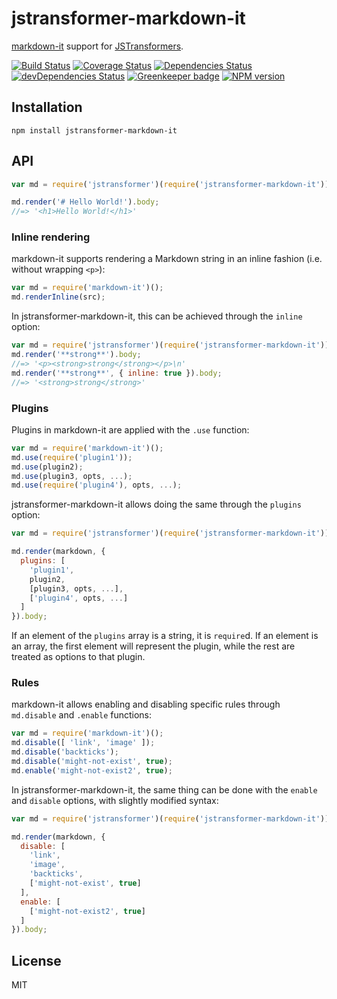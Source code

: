 # jstransformer-markdown-it

[markdown-it](https://github.com/markdown-it/markdown-it) support for [JSTransformers](http://github.com/jstransformers).

[![Build Status](https://img.shields.io/travis/jstransformers/jstransformer-markdown-it/master.svg)](https://travis-ci.org/jstransformers/jstransformer-markdown-it)
[![Coverage Status](https://img.shields.io/codecov/c/github/jstransformers/jstransformer-markdown-it/master.svg)](https://codecov.io/gh/jstransformers/jstransformer-markdown-it)
[![Dependencies Status](https://david-dm.org/jstransformers/jstransformer-markdown-it/status.svg)](https://david-dm.org/jstransformers/jstransformer-markdown-it)
[![devDependencies Status](https://david-dm.org/jstransformers/jstransformer-markdown-it/dev-status.svg)](https://david-dm.org/jstransformers/jstransformer-markdown-it?type=dev)
[![Greenkeeper badge](https://badges.greenkeeper.io/jstransformers/jstransformer-markdown-it.svg)](https://greenkeeper.io/)
[![NPM version](https://img.shields.io/npm/v/jstransformer-markdown-it.svg)](https://www.npmjs.org/package/jstransformer-markdown-it)

## Installation

    npm install jstransformer-markdown-it

## API

```js
var md = require('jstransformer')(require('jstransformer-markdown-it'));

md.render('# Hello World!').body;
//=> '<h1>Hello World!</h1>'
```

### Inline rendering

markdown-it supports rendering a Markdown string in an inline fashion (i.e. without wrapping `<p>`):

```js
var md = require('markdown-it')();
md.renderInline(src);
```

In jstransformer-markdown-it, this can be achieved through the `inline` option:

```js
var md = require('jstransformer')(require('jstransformer-markdown-it'));
md.render('**strong**').body;
//=> '<p><strong>strong</strong></p>\n'
md.render('**strong**', { inline: true }).body;
//=> '<strong>strong</strong>'
```

### Plugins

Plugins in markdown-it are applied with the `.use` function:

```js
var md = require('markdown-it')();
md.use(require('plugin1'));
md.use(plugin2);
md.use(plugin3, opts, ...);
md.use(require('plugin4'), opts, ...);
```

jstransformer-markdown-it allows doing the same through the `plugins` option:

```js
var md = require('jstransformer')(require('jstransformer-markdown-it'));

md.render(markdown, {
  plugins: [
    'plugin1',
    plugin2,
    [plugin3, opts, ...],
    ['plugin4', opts, ...]
  ]
}).body;
```

If an element of the `plugins` array is a string, it is `require`d. If an element is an array, the first element will represent the plugin, while the rest are treated as options to that plugin.

### Rules

markdown-it allows enabling and disabling specific rules through `md.disable` and `.enable` functions:

```js
var md = require('markdown-it')();
md.disable([ 'link', 'image' ]);
md.disable('backticks');
md.disable('might-not-exist', true);
md.enable('might-not-exist2', true);
```

In jstransformer-markdown-it, the same thing can be done with the `enable` and `disable` options, with slightly modified syntax:

```js
var md = require('jstransformer')(require('jstransformer-markdown-it'))

md.render(markdown, {
  disable: [
    'link',
    'image',
    'backticks',
    ['might-not-exist', true]
  ],
  enable: [
    ['might-not-exist2', true]
  ]
}).body;
```

## License

MIT
